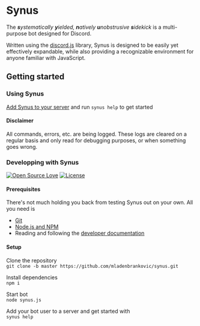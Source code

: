 # Synus

The _**s**ystematically **y**ielded, **n**atively **u**nobstrusive **s**idekick_ is a multi-purpose bot designed for Discord.

Written using the [discord.js](https://discord.js.org/#/) library, Synus is designed to be easily yet effectively expandable, while also providing a recognizable environment for anyone familiar with JavaScript.

## Getting started

### Using Synus

[Add Synus to your server](https://discordapp.com/oauth2/authorize?client_id=561922821043781653&permissions=8&scope=bot) and run `synus help` to get started

#### Disclaimer

All commands, errors, etc. are being logged. These logs are cleared on a regular basis and only read for debugging purposes, or when something goes wrong.

### Developping with Synus

[![Open Source Love](https://img.shields.io/badge/open%20source-%E2%9D%A4%EF%B8%8F-red.svg?style=flat-square)](https://en.wikipedia.org/wiki/Open_source)
[![License](https://img.shields.io/badge/License-MIT-yellow.svg?label=license&style=flat-square)](https://opensource.org/licenses/MIT)

#### Prerequisites

There's not much holding you back from testing Synus out on your own. All you need is

- [Git](https://git-scm.com/downloads)
- [Node.js and NPM](https://www.npmjs.com/get-npm)
- Reading and following the [developer documentation](./docs/developer-documentation.md)

#### Setup

Clone the repository<br>`git clone -b master https://github.com/mladenbrankovic/synus.git`

Install dependencies<br>`npm i`
  
Start bot<br>`node synus.js`
  
Add your bot user to a server and get started with<br>`synus help`
